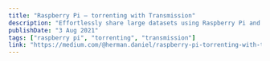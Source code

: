 ```yaml
---
title: "Raspberry Pi — torrenting with Transmission"
description: "Effortlessly share large datasets using Raspberry Pi and Transmission for torrenting."
publishDate: "3 Aug 2021"
tags: ["raspberry pi", "torrenting", "transmission"]
link: "https://medium.com/@herman.daniel/raspberry-pi-torrenting-with-transmission-fe9e2db66618?source=friends_link&sk=a27fdeab5784c72f69977e2b8407ff5b"
---
```


